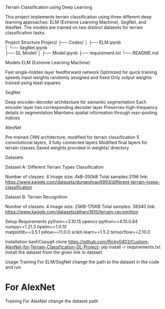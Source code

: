 Terrain Classification using Deep Learning

This project implements terrain classification using three different deep learning approaches: ELM (Extreme Learning Machine), SegNet, and AlexNet. The models are trained on two distinct datasets for terrain classification tasks.

Project Structure
Project/
├── Codes/
│   ├── ELM.ipynb        
│   └── SegNet.ipynb     
├── DL Model/
│   ├── Model.ipynb
├── requirement.txt
└── README.md


Models
ELM (Extreme Learning Machine)

Fast single-hidden layer feedforward network
Optimized for quick training speeds
Input weights randomly assigned and fixed
Only output weights trained using least squares

SegNet

Deep encoder-decoder architecture for semantic segmentation
Each encoder layer has corresponding decoder layer
Preserves high-frequency details in segmentation
Maintains spatial information through max-pooling indices

AlexNet

Pre-trained CNN architecture, modified for terrain classification
5 convolutional layers, 3 fully connected layers
Modified final layers for terrain classes
Saved weights provided in weights/ directory

Datasets

Dataset A: Different Terrain Types Classification

Number of classes: 4
Image size: 4kB-350kB
Total samples:3196
link: https://www.kaggle.com/datasets/durgeshrao9993/different-terrain-types-classification

Dataset B: Terrain Recognition

Number of classes: 4
Image size: 25KB-170KB
Total samples: 38340
link: https://www.kaggle.com/datasets/atharv1610/terrain-recognition

Setup
Requirements
python==3.10.15
opencv-python==4.10.0.84
numpy==1.21.3
hpelm==1.0.10  
matplotlib==3.5.1
pillow==11.0.0
scikit-learn==1.5.2 
tensorflow==2.10.0   


Installation
bashCopygit clone https://github.com/Ricky0403/Custom-AlexNet-for-Terrain-Classification-DL-Project-
pip install -r requirements.txt
install the dataset from the given link in dataset.

Usage
Training
For ELM/SegNet change the path to the dataset in the code and run

# For AlexNet 
Training
For AlexNet change the dataset path


